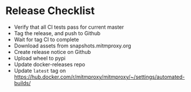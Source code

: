 # Release Checklist

- Verify that all CI tests pass for current master
- Tag the release, and push to Github
- Wait for tag CI to complete
- Download assets from snapshots.mitmproxy.org
- Create release notice on Github
- Upload wheel to pypi
- Update docker-releases repo
- Update `latest` tag on https://hub.docker.com/r/mitmproxy/mitmproxy/~/settings/automated-builds/
